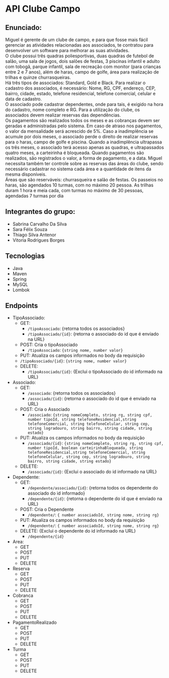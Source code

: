 # API Clube Campo

## Enunciado:

Miguel é gerente de um clube de campo, e para que fosse mais fácil gerenciar as atividades relacionadas aos associados, te contratou para desenvolver um software para melhorar as suas atividades. 
<br> O clube possui três quadras poliesportivas, duas quadras de futebol de salão, uma sala de jogos, dois salões de festas, 3 piscinas infantil e adulto com tobogã, parque infantil, sala de recreação com monitor (para crianças entre 2 e 7 anos), além de haras, 
campo de golfe, área para realização de trilhas e quinze churrasqueiras.<br>
Há três tipos de associados: Standard, Gold e Black. Para realizar o cadastro dos associados, é necessário: Nome, RG, CPF, endereço, CEP, bairro, cidade, estado, telefone residencial, telefone comercial, celular e data de cadastro.
<br>O associado pode cadastrar dependentes, onde para tais, é exigido na hora do cadastro, nome completo e RG. Para a utilização do clube, os associados devem realizar reservas das dependências. 
<br> Os pagamentos são realizados todos os meses e as cobranças devem ser geradas e administradas pelo sistema. Em caso de atraso nos pagamentos, o valor da mensalidade será acrescido de 5%. 
Caso a inadimplência se acumule por dois meses, o associado perde o direito de realizar reservas para o haras, campo de golfe e piscina. 
Quando a inadimplência ultrapassa os três meses, o associado terá acesso apenas as quadras, e ultrapassados quatro meses, a carteirinha é bloqueada. 
Quando pagamentos são realizados, são registrados o valor, a forma de pagamento, e a data. Miguel necessita também ter controle sobre as reservas das áreas do clube, sendo necessário cadastrar no sistema cada área e a quantidade de itens da mesma disponíveis.
<br> Áreas que são reserváveis: churrasqueira e salão de festas. Os passeios no haras, são agendados 10 turmas, com no máximo 20 pessoa. As trilhas duram 1 hora e meia cada, com turmas no máximo de 30 pessoas, agendadas 7 turmas por dia

## Integrantes do grupo:
* Sabrina Carvalho Da Silva
* Sara Félix Souza
* Thiago Silva Antenor
* Vitoria Rodrigues Borges

## Tecnologias
- Java
- Maven
- Spring
- MySQL
- Lombok

## Endpoints
* TipoAssociado: 
  * GET:
    * `/tipoAssociado`: {retorna todos os associados}
    * `/tipoAssociado/{id}`: {retorna o associado do id que é enviado na URL}
  * POST: Cria o tipoAssociado
    * `/tipoAssociado`: `{string nome, number valor}`
  * PUT: Atualiza os campos informados no body da requisição
   * `/tipoAssociado/{id}`: `{string nome, number valor}`
  * DELETE: 
    * `/tipoAssociado/{id}`: {Exclui o tipoAssociado do id informado na URL}
* Associado: 
  * GET:
    * `/associado`: {retorna todos os associados}
    * `/associado/{id}`: {retorna o associado do id que é enviado na URL}
  * POST: Cria o Associado
    * `/associado`: `{string nomeCompleto, string rg, string cpf, number tipoId,
		string telefoneResidencial,string telefoneComercial, string telefoneCelular,
		string cep, string logradouro, string bairro, string cidade, string estado}`
  * PUT: Atualiza os campos informados no body da requisição
    * `/associado/{id}`: `{string nomeCompleto, string rg, string cpf, number tipoId, boolean carteirinhaBloqueada,
		string telefoneResidencial,string telefoneComercial, string telefoneCelular,
		string cep, string logradouro, string bairro, string cidade, string estado}` 
  * DELETE: 
    * `/associado/{id}`: {Exclui o associado do id informado na URL}
* Dependente:
  * GET:
    * `/dependente/associado/{id}`: {retorna todos os dependente do associado do id informado}
    * `/dependente/{id}`: {retorna o dependente do id que é enviado na URL} 
  * POST: Cria o Dependente
    * `/dependente/`: `{ number associadoId, string nome, string rg}`  
  * PUT: Atualiza os campos informados no body da requisição
    * `/dependente/`: `{ number associadoId, string nome, string rg}`  
  * DELETE: {Exclui o dependente do id informado na URL} 
    * `/dependente/{id}`
* Area:
  * GET
  * POST
  * PUT
  * DELETE
* Reserva
  * GET
  * POST
  * PUT
  * DELETE
* Cobranca
  * GET
  * POST
  * PUT
  * DELETE
* PagamentoRealizado
  * GET
  * POST
  * PUT
  * DELETE
* Turma
  * GET
  * POST
  * PUT
  * DELETE
